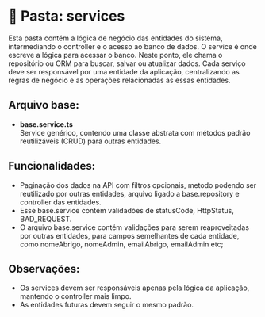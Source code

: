 
# 📂 Pasta: services

Esta pasta contém a lógica de negócio das entidades do sistema, intermediando o controller e o acesso ao banco de dados. O service é onde escreve a lógica para acessar o banco. Neste ponto, ele chama o repositório ou ORM para buscar, salvar ou atualizar dados. Cada serviço deve ser responsável por uma entidade da aplicação, centralizando as regras de negócio e as operações relacionadas as essas entidades.

## Arquivo base:

- **base.service.ts**  
  Service genérico, contendo uma classe abstrata com métodos padrão reutilizáveis (CRUD) para outras entidades.

## Funcionalidades:

- Paginação dos dados na API com filtros opcionais, metodo podendo ser reutilizado por outras entidades, arquivo ligado a base.repository e controller das entidades.
- Esse base.service contém validadões de statusCode, HttpStatus, BAD_REQUEST.
- O arquivo base.service contém validações para serem reaproveitadas por outras entidades, para campos semelhantes de cada entidade, como nomeAbrigo, nomeAdmin, emailAbrigo, emailAdmin etc;

## Observações:
- Os services devem ser responsáveis apenas pela lógica da aplicação, mantendo o controller mais limpo.
- As entidades futuras devem seguir o mesmo padrão.
